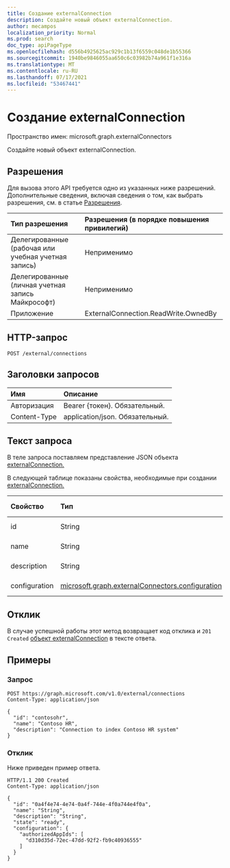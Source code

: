 ```yaml
---
title: Создание externalConnection
description: Создайте новый объект externalConnection.
author: mecampos
localization_priority: Normal
ms.prod: search
doc_type: apiPageType
ms.openlocfilehash: d556b4925625ac929c1b13f6559c048de1b55366
ms.sourcegitcommit: 1940be9846055aa650c6c03982b74a961f1e316a
ms.translationtype: MT
ms.contentlocale: ru-RU
ms.lasthandoff: 07/17/2021
ms.locfileid: "53467441"
---
```

# <a name="create-externalconnection"></a>Создание externalConnection
Пространство имен: microsoft.graph.externalConnectors



Создайте новый объект externalConnection.

## <a name="permissions"></a>Разрешения
Для вызова этого API требуется одно из указанных ниже разрешений. Дополнительные сведения, включая сведения о том, как выбрать разрешения, см. в статье [Разрешения](/graph/permissions-reference).

|Тип разрешения|Разрешения (в порядке повышения привилегий)|
|:---|:---|
|Делегированные (рабочая или учебная учетная запись)|Неприменимо|
|Делегированные (личная учетная запись Майкрософт)|Неприменимо|
|Приложение| ExternalConnection.ReadWrite.OwnedBy|

## <a name="http-request"></a>HTTP-запрос

<!-- {
  "blockType": "ignored"
}
-->
``` http
POST /external/connections
```

## <a name="request-headers"></a>Заголовки запросов
|Имя|Описание|
|:---|:---|
|Авторизация|Bearer {токен}. Обязательный.|
|Content-Type|application/json. Обязательный.|

## <a name="request-body"></a>Текст запроса
В теле запроса поставляем представление JSON объекта [externalConnection.](../resources/externalconnectors-externalconnection.md)

В следующей таблице показаны свойства, необходимые при создании [externalConnection.](../resources/externalconnectors-externalconnection.md)

|Свойство|Тип|Обязательно (Y/N) |Описание|
|:---|:---|:---|:---|
|id|String|Да|ID подключения|
|name|String|Да|Имя подключения|
|description|String|Да|Описание подключения|
|configuration|[microsoft.graph.externalConnectors.configuration](../resources/externalconnectors-configuration.md)|Нет|Конфигурации подключения|



## <a name="response"></a>Отклик

В случае успешной работы этот метод возвращает код отклика и `201 Created` [объект externalConnection](../resources/externalconnectors-externalconnection.md) в тексте ответа.

## <a name="examples"></a>Примеры

### <a name="request"></a>Запрос
<!-- {
  "blockType": "request",
  "name": "create_externalconnection_from_connections"
}
-->
``` http
POST https://graph.microsoft.com/v1.0/external/connections
Content-Type: application/json

{
  "id": "contosohr",
  "name": "Contoso HR",
  "description": "Connection to index Contoso HR system"
}
```


### <a name="response"></a>Отклик
Ниже приведен пример ответа.
<!-- {
  "blockType": "response",
  "truncated": true,
  "@odata.type": "microsoft.graph.externalConnectors.externalConnection"
}
-->
``` http
HTTP/1.1 200 Created
Content-Type: application/json

{
  "id": "0a4f4e74-4e74-0a4f-744e-4f0a744e4f0a",
  "name": "String",
  "description": "String",
  "state": "ready",
  "configuration": {
    "authorizedAppIds": [
      "d310d35d-72ec-47dd-92f2-fb9c40936555"
    ]
  }
}
```

